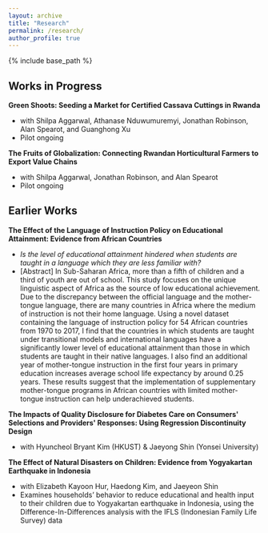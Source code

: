 ```yaml
---
layout: archive
title: "Research"
permalink: /research/
author_profile: true
---
```


{% include base_path %}

Works in Progress
--------
**Green Shoots: Seeding a Market for Certified Cassava Cuttings in Rwanda**
  - with Shilpa Aggarwal, Athanase Nduwumuremyi, Jonathan Robinson, Alan Spearot, and Guanghong Xu
  - Pilot ongoing

**The Fruits of Globalization: Connecting Rwandan Horticultural Farmers to Export Value Chains**
  - with Shilpa Aggarwal, Jonathan Robinson, and Alan Spearot
  - Pilot ongoing

Earlier Works
--------
**The Effect of the Language of Instruction Policy on Educational Attainment: Evidence from African Countries**
  - _Is the level of educational attainment hindered when students are taught in a language which they are less familiar with?_
  - [Abstract] In Sub-Saharan Africa, more than a fifth of children and a third of youth are out of school. This study focuses on the unique linguistic aspect of Africa as the source of low educational achievement. Due to the discrepancy between the official language and the mother-tongue language, there are many countries in Africa where the medium of instruction is not their home language. Using a novel dataset containing the language of instruction policy for 54 African countries from 1970 to 2017, I find that the countries in which students are taught under transitional models and international languages have a significantly lower level of educational attainment than those in which students are taught in their native languages. I also find an additional year of mother-tongue instruction in the first four years in primary education increases average school life expectancy by around 0.25 years. These results suggest that the implementation of supplementary mother-tongue programs in African countries with limited mother-tongue instruction can help underachieved students.

**The Impacts of Quality Disclosure for Diabetes Care on Consumers' Selections and Providers' Responses: Using Regression Discontinuity Design**
  - with Hyuncheol Bryant Kim (HKUST) & Jaeyong Shin (Yonsei University)
  
**The Effect of Natural Disasters on Children: Evidence from Yogyakartan Earthquake in Indonesia**
  - with Elizabeth Kayoon Hur,  Haedong Kim, and Jaeyeon Shin
  - Examines households’ behavior to reduce educational and health input to their children due to Yogyakartan earthquake in Indonesia, using the Difference-In-Differences analysis with the IFLS (Indonesian Family Life Survey) data
